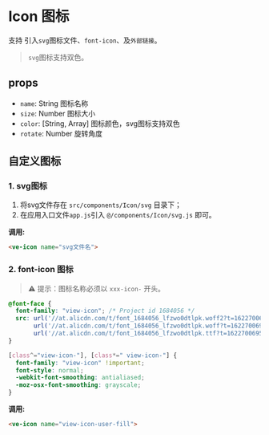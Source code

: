 # Icon 图标

支持 引入`svg`图标文件、`font-icon`、及`外部链接`。

> `svg`图标支持双色。

## props

- `name`: String 图标名称
- `size`: Number 图标大小
- `color`: [String, Array] 图标颜色，svg图标支持双色
- `rotate`: Number 旋转角度


## 自定义图标

### 1. svg图标
1. 将svg文件存在 `src/components/Icon/svg` 目录下；
2. 在应用入口文件`app.js`引入 `@/components/Icon/svg.js` 即可。

**调用:**
```html
<ve-icon name="svg文件名">
```

### 2. font-icon 图标

> ⚠️ 提示：图标名称必须以 `xxx-icon-` 开头。

```css
@font-face {
  font-family: "view-icon"; /* Project id 1684056 */
  src: url('//at.alicdn.com/t/font_1684056_lfzwo0dtlpk.woff2?t=1622700695332') format('woff2'),
       url('//at.alicdn.com/t/font_1684056_lfzwo0dtlpk.woff?t=1622700695332') format('woff'),
       url('//at.alicdn.com/t/font_1684056_lfzwo0dtlpk.ttf?t=1622700695332') format('truetype');
}

[class^="view-icon-"], [class*=" view-icon-"] {
  font-family: "view-icon" !important;
  font-style: normal;
  -webkit-font-smoothing: antialiased;
  -moz-osx-font-smoothing: grayscale;
}
```

**调用:**

```html
<ve-icon name="view-icon-user-fill">
```

